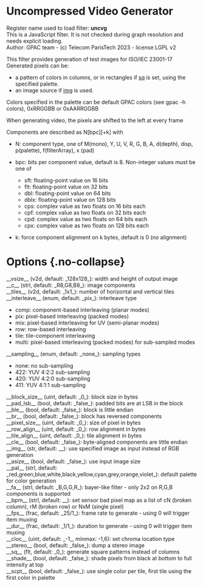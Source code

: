 <!-- automatically generated - do not edit, patch gpac/applications/gpac/gpac.c -->

# Uncompressed Video Generator  
  
Register name used to load filter: __uncvg__  
This is a JavaScript filter. It is not checked during graph resolution and needs explicit loading.  
Author: GPAC team - (c) Telecom ParisTech 2023 - license LGPL v2  
  
This filter provides generation of test images for ISO/IEC 23001-17  
Generated pixels can be:  

- a pattern of colors in columns, or in rectangles if [sq](#sq) is set, using the specified palette.  
- an image source if [img](#img) is used.  

  
Colors specified in the palette can be default GPAC colors (see gpac -h colors), 0xRRGGBB or 0xAARRGGBB  
  
When generating video, the pixels are shifted to the left at every frame  
  
Components are described as N[bpc][+k] with  

- N: component type, one of M(mono), Y, U, V, R, G, B, A, d(depth), disp, p(palette), f(filterArray), x (pad)  
- bpc: bits per component value, default is 8. Non-integer values must be one of  

    - sft: floating-point value on 16 bits  
    - flt: floating-point value on 32 bits  
    - dbl: floating-point value on 64 bits  
    - dblx: floating-point value on 128 bits  
    - cps: complex value as two floats on 16 bits each  
    - cpf: complex value as two floats on 32 bits each  
    - cpd: complex value as two floats on 64 bits each  
    - cpx: complex value as two floats on 128 bits each  

- k: force component alignment on k bytes, default is 0 (no alignment)  

  

# Options  {.no-collapse}  
  
<div markdown class="option">  
<a id="vsize" data-level="basic">__vsize__</a> (v2d, default: _128x128_): width and height of output image  
</div>  
<div markdown class="option">  
<a id="c" data-level="basic">__c__</a> (strl, default: _R8,G8,B8_): image components  
</div>  
<div markdown class="option">  
<a id="tiles" data-level="basic">__tiles__</a> (v2d, default: _1x1_): number of horizontal and vertical tiles  
</div>  
<div markdown class="option">  
<a id="interleave" data-level="basic">__interleave__</a> (enum, default: _pix_): interleave type  

- comp: component-based interleaving (planar modes)  
- pix: pixel-based interleaving (packed modes)  
- mix: pixel-based interleaving for UV (semi-planar modes)  
- row: row-based interleaving  
- tile: tile-component interleaving  
- multi: pixel-based interleaving (packed modes) for sub-sampled modes  
</div>  
  
<div markdown class="option">  
<a id="sampling" data-level="basic">__sampling__</a> (enum, default: _none_): sampling types  

- none: no sub-sampling  
- 422: YUV 4:2:2 sub-sampling  
- 420: YUV 4:2:0 sub-sampling  
- 411: YUV 4:1:1 sub-sampling  
</div>  
  
<div markdown class="option">  
<a id="block_size" data-level="basic">__block_size__</a> (uint, default: _0_): block size in bytes  
</div>  
<div markdown class="option">  
<a id="pad_lsb" data-level="basic">__pad_lsb__</a> (bool, default: _false_): padded bits are at LSB in the block  
</div>  
<div markdown class="option">  
<a id="ble" data-level="basic">__ble__</a> (bool, default: _false_): block is little endian  
</div>  
<div markdown class="option">  
<a id="br" data-level="basic">__br__</a> (bool, default: _false_): block has reversed components  
</div>  
<div markdown class="option">  
<a id="pixel_size" data-level="basic">__pixel_size__</a> (uint, default: _0_): size of pixel in bytes  
</div>  
<div markdown class="option">  
<a id="row_align" data-level="basic">__row_align__</a> (uint, default: _0_): row alignment in bytes  
</div>  
<div markdown class="option">  
<a id="tile_align" data-level="basic">__tile_align__</a> (uint, default: _0_): tile alignment in bytes  
</div>  
<div markdown class="option">  
<a id="cle" data-level="basic">__cle__</a> (bool, default: _false_): byte-aligned components are little endian  
</div>  
<div markdown class="option">  
<a id="img" data-level="basic">__img__</a> (str, default: __): use specified image as input instead of RGB generation  
</div>  
<div markdown class="option">  
<a id="asize" data-level="basic">__asize__</a> (bool, default: _false_): use input image size  
</div>  
<div markdown class="option">  
<a id="pal" data-level="basic">__pal__</a> (strl, default: _red,green,blue,white,black,yellow,cyan,grey,orange,violet_): default palette for color generation  
</div>  
<div markdown class="option">  
<a id="fa" data-level="basic">__fa__</a> (strl, default: _B,G,G,R_): bayer-like filter - only 2x2 on R,G,B components is supported  
</div>  
<div markdown class="option">  
<a id="bpm" data-level="basic">__bpm__</a> (strl, default: __): set sensor bad pixel map as a list of cN (broken column), rM (broken row) or NxM (single pixel)  
</div>  
<div markdown class="option">  
<a id="fps" data-level="basic">__fps__</a> (frac, default: _25/1_): frame rate to generate - using 0 will trigger item muxing  
</div>  
<div markdown class="option">  
<a id="dur" data-level="basic">__dur__</a> (frac, default: _1/1_): duration to generate - using 0 will trigger item muxing  
</div>  
<div markdown class="option">  
<a id="cloc" data-level="basic">__cloc__</a> (uint, default: _-1_, minmax: -1,6): set chroma location type  
</div>  
<div markdown class="option">  
<a id="stereo" data-level="basic">__stereo__</a> (bool, default: _false_): dump a stereo image  
</div>  
<div markdown class="option">  
<a id="sq" data-level="basic">__sq__</a> (flt, default: _0_): generate square patterns instead of columns  
</div>  
<div markdown class="option">  
<a id="shade" data-level="basic">__shade__</a> (bool, default: _false_): shade pixels from black at bottom to full intensity at top  
</div>  
<div markdown class="option">  
<a id="scpt" data-level="basic">__scpt__</a> (bool, default: _false_): use single color per tile, first tile using the first color in palette  
</div>  
  
